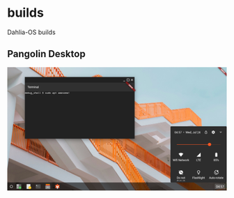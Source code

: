 # builds
Dahlia-OS builds

## Pangolin Desktop
![Pangolin-Desktop](https://raw.githubusercontent.com/dahlia-os/Icons/master/UI-Screenshots/ScreenShot-Term.png)
